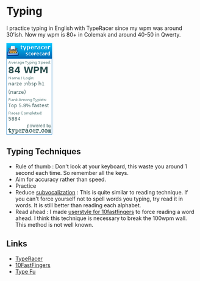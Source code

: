 # Typing

I practice typing in English with TypeRacer since my wpm was around 30'ish. Now my wpm is 80+ in Colemak and around 40-50 in Qwerty.

![My TypeRacer stats as of now.](.gitbook/assets/image%20%289%29.png)

## Typing Techniques

* Rule of thumb : Don't look at your keyboard, this waste you around 1 second each time. So remember all the keys.
* Aim for accuracy rather than speed.
* Practice
* Reduce [subvocalization](https://en.wikipedia.org/wiki/Subvocalization) : This is quite similar to reading technique. If you can't force yourself not to spell words you typing, try read it in words. It is still better than reading each alphabet.
* Read ahead : I made [userstyle for 10fastfingers](https://github.com/narze/userscripts/tree/master/userstyles) to force reading a word ahead. I think this technique is necessary to break the 100wpm wall. This method is not well known.

## Links

* [TypeRacer](http://typeracer.com)
* [10FastFingers](http://10fastfingers.com)
* [Type Fu](https://type-fu.com/)

